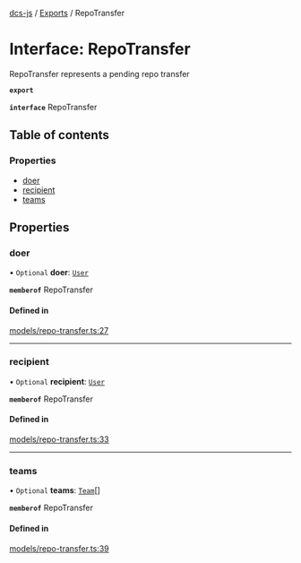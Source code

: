 [dcs-js](../README.md) / [Exports](../modules.md) / RepoTransfer

# Interface: RepoTransfer

RepoTransfer represents a pending repo transfer

**`export`**

**`interface`** RepoTransfer

## Table of contents

### Properties

- [doer](RepoTransfer.md#doer)
- [recipient](RepoTransfer.md#recipient)
- [teams](RepoTransfer.md#teams)

## Properties

### <a id="doer" name="doer"></a> doer

• `Optional` **doer**: [`User`](User.md)

**`memberof`** RepoTransfer

#### Defined in

[models/repo-transfer.ts:27](https://github.com/unfoldingWord/dcs-js/blob/c677a54/models/repo-transfer.ts#L27)

___

### <a id="recipient" name="recipient"></a> recipient

• `Optional` **recipient**: [`User`](User.md)

**`memberof`** RepoTransfer

#### Defined in

[models/repo-transfer.ts:33](https://github.com/unfoldingWord/dcs-js/blob/c677a54/models/repo-transfer.ts#L33)

___

### <a id="teams" name="teams"></a> teams

• `Optional` **teams**: [`Team`](Team.md)[]

**`memberof`** RepoTransfer

#### Defined in

[models/repo-transfer.ts:39](https://github.com/unfoldingWord/dcs-js/blob/c677a54/models/repo-transfer.ts#L39)
